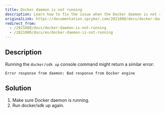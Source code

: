 ```yaml
---
title: Docker daemon is not running
description: Learn how to fix the issue when the Docker daemon is not running
originalLink: https://documentation.spryker.com/2021080/docs/docker-daemon-is-not-running
redirect_from:
  - /2021080/docs/docker-daemon-is-not-running
  - /2021080/docs/en/docker-daemon-is-not-running
---
```


## Description
Running the `docker/sdk up` console command might return a similar error:

```
Error response from daemon: Bad response from Docker engine
```

## Solution
1. Make sure Docker daemon is running.
2. Run docker/sdk up again.
